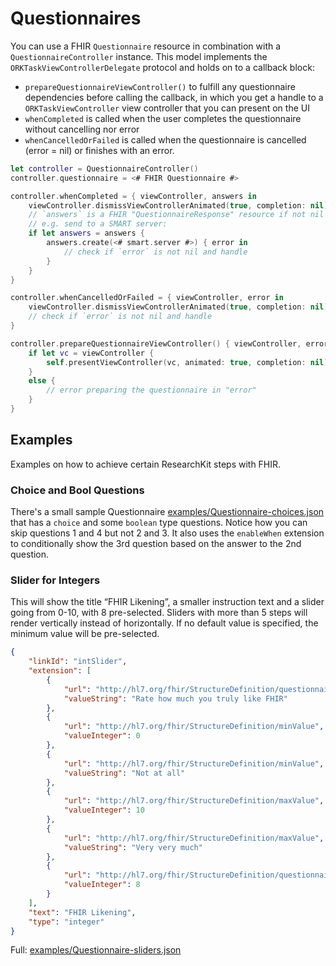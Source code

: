 Questionnaires
==============

You can use a FHIR `Questionnaire` resource in combination with a `QuestionnaireController` instance.
This model implements the `ORKTaskViewControllerDelegate` protocol and holds on to a callback block:

- `prepareQuestionnaireViewController()` to fulfill any questionnaire dependencies before calling the callback, in which you get a handle to a `ORKTaskViewController` view controller that you can present on the UI
- `whenCompleted` is called when the user completes the questionnaire without cancelling nor error
- `whenCancelledOrFailed` is called when the questionnaire is cancelled (error = nil) or finishes with an error.


```swift
let controller = QuestionnaireController()
controller.questionnaire = <# FHIR Questionnaire #>

controller.whenCompleted = { viewController, answers in
    viewController.dismissViewControllerAnimated(true, completion: nil)
	// `answers` is a FHIR "QuestionnaireResponse" resource if not nil
    // e.g. send to a SMART server:
    if let answers = answers {
        answers.create(<# smart.server #>) { error in
            // check if `error` is not nil and handle
        }
    }
}

controller.whenCancelledOrFailed = { viewController, error in
    viewController.dismissViewControllerAnimated(true, completion: nil)
	// check if `error` is not nil and handle
}

controller.prepareQuestionnaireViewController() { viewController, error in
    if let vc = viewController {
        self.presentViewController(vc, animated: true, completion: nil)
    }
    else {
        // error preparing the questionnaire in "error"
    }
}
```


Examples
--------

Examples on how to achieve certain ResearchKit steps with FHIR.

### Choice and Bool Questions

There's a small sample Questionnaire [examples/Questionnaire-choices.json](../examples/Questionnaire-choices.json) that has a `choice` and some `boolean` type questions.
Notice how you can skip questions 1 and 4 but not 2 and 3.
It also uses the `enableWhen` extension to conditionally show the 3rd question based on the answer to the 2nd question.

### Slider for Integers

This will show the title “FHIR Likening”, a smaller instruction text and a slider going from 0-10, with 8 pre-selected.
Sliders with more than 5 steps will render vertically instead of horizontally.
If no default value is specified, the minimum value will be pre-selected.

```json
{
    "linkId": "intSlider",
    "extension": [
        {
            "url": "http://hl7.org/fhir/StructureDefinition/questionnaire-instruction",
            "valueString": "Rate how much you truly like FHIR"
        },
        {
            "url": "http://hl7.org/fhir/StructureDefinition/minValue",
            "valueInteger": 0
        },
        {
            "url": "http://hl7.org/fhir/StructureDefinition/minValue",
            "valueString": "Not at all"
        },
        {
            "url": "http://hl7.org/fhir/StructureDefinition/maxValue",
            "valueInteger": 10
        },
        {
            "url": "http://hl7.org/fhir/StructureDefinition/maxValue",
            "valueString": "Very very much"
        },
        {
            "url": "http://hl7.org/fhir/StructureDefinition/questionnaire-defaultValue",
            "valueInteger": 8
        }
    ],
    "text": "FHIR Likening",
    "type": "integer"
}
```

Full: [examples/Questionnaire-sliders.json](../examples/Questionnaire-sliders.json)


